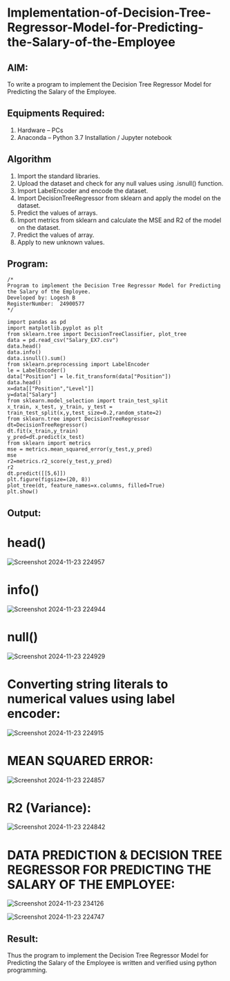 # Implementation-of-Decision-Tree-Regressor-Model-for-Predicting-the-Salary-of-the-Employee

## AIM:
To write a program to implement the Decision Tree Regressor Model for Predicting the Salary of the Employee.

## Equipments Required:
1. Hardware – PCs
2. Anaconda – Python 3.7 Installation / Jupyter notebook

## Algorithm
1. Import the standard libraries.
2. Upload the dataset and check for any null values using .isnull() function.
3. Import LabelEncoder and encode the dataset.
4. Import DecisionTreeRegressor from sklearn and apply the model on the dataset.
5. Predict the values of arrays.
6. Import metrics from sklearn and calculate the MSE and R2 of the model on the dataset.
7. Predict the values of array.
8. Apply to new unknown values.
## Program:
```
/*
Program to implement the Decision Tree Regressor Model for Predicting the Salary of the Employee.
Developed by: Logesh B
RegisterNumber:  24900577
*/
```
~~~
import pandas as pd
import matplotlib.pyplot as plt
from sklearn.tree import DecisionTreeClassifier, plot_tree
data = pd.read_csv("Salary_EX7.csv")
data.head()
data.info()
data.isnull().sum()
from sklearn.preprocessing import LabelEncoder
le = LabelEncoder()
data["Position"] = le.fit_transform(data["Position"])
data.head()
x=data[["Position","Level"]]
y=data["Salary"]
from sklearn.model_selection import train_test_split
x_train, x_test, y_train, y_test = train_test_split(x,y,test_size=0.2,random_state=2)
from sklearn.tree import DecisionTreeRegressor
dt=DecisionTreeRegressor()
dt.fit(x_train,y_train)
y_pred=dt.predict(x_test)
from sklearn import metrics
mse = metrics.mean_squared_error(y_test,y_pred)
mse
r2=metrics.r2_score(y_test,y_pred)
r2
dt.predict([[5,6]])
plt.figure(figsize=(20, 8))
plot_tree(dt, feature_names=x.columns, filled=True)
plt.show()
~~~
## Output:
# head()
![Screenshot 2024-11-23 224957](https://github.com/user-attachments/assets/c4cc769b-7fdb-4769-a68b-69d3c350367d)
# info()
![Screenshot 2024-11-23 224944](https://github.com/user-attachments/assets/266aa628-0c6a-4fb2-b1c4-73343721020e)
# null()
![Screenshot 2024-11-23 224929](https://github.com/user-attachments/assets/ad4d8146-21e0-4c67-94dc-79851885b1da)
# Converting string literals to numerical values using label encoder:
![Screenshot 2024-11-23 224915](https://github.com/user-attachments/assets/bbf53630-fd93-49f1-b8ee-ef2700589e43)
# MEAN SQUARED ERROR:
![Screenshot 2024-11-23 224857](https://github.com/user-attachments/assets/a207568f-e0d0-4d93-9ebe-82e7d8f15def)
# R2 (Variance):
![Screenshot 2024-11-23 224842](https://github.com/user-attachments/assets/84de57ce-7854-477a-9cb8-2d1263caf33f)
# DATA PREDICTION & DECISION TREE REGRESSOR FOR PREDICTING THE SALARY OF THE EMPLOYEE:
![Screenshot 2024-11-23 234126](https://github.com/user-attachments/assets/cc97cd9f-cbe1-4265-8f9e-36ba356a5e74)

![Screenshot 2024-11-23 224747](https://github.com/user-attachments/assets/ea60afb4-d70c-44fc-b5a7-f1ecc4118d66)

## Result:
Thus the program to implement the Decision Tree Regressor Model for Predicting the Salary of the Employee is written and verified using python programming.
